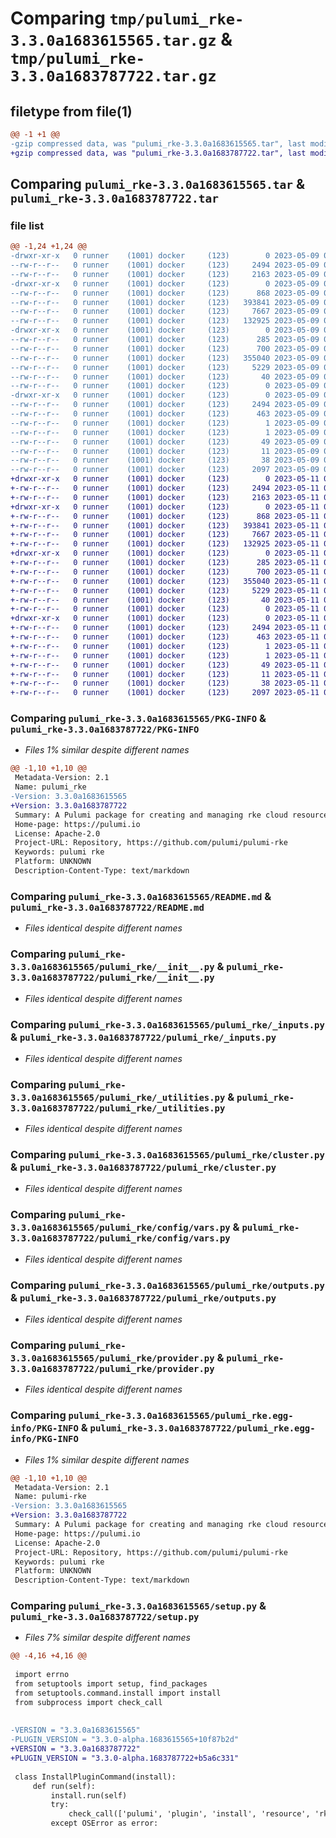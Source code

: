 # Comparing `tmp/pulumi_rke-3.3.0a1683615565.tar.gz` & `tmp/pulumi_rke-3.3.0a1683787722.tar.gz`

## filetype from file(1)

```diff
@@ -1 +1 @@
-gzip compressed data, was "pulumi_rke-3.3.0a1683615565.tar", last modified: Tue May  9 07:04:10 2023, max compression
+gzip compressed data, was "pulumi_rke-3.3.0a1683787722.tar", last modified: Thu May 11 06:55:52 2023, max compression
```

## Comparing `pulumi_rke-3.3.0a1683615565.tar` & `pulumi_rke-3.3.0a1683787722.tar`

### file list

```diff
@@ -1,24 +1,24 @@
-drwxr-xr-x   0 runner    (1001) docker     (123)        0 2023-05-09 07:04:10.071217 pulumi_rke-3.3.0a1683615565/
--rw-r--r--   0 runner    (1001) docker     (123)     2494 2023-05-09 07:04:10.071217 pulumi_rke-3.3.0a1683615565/PKG-INFO
--rw-r--r--   0 runner    (1001) docker     (123)     2163 2023-05-09 07:04:09.000000 pulumi_rke-3.3.0a1683615565/README.md
-drwxr-xr-x   0 runner    (1001) docker     (123)        0 2023-05-09 07:04:10.071217 pulumi_rke-3.3.0a1683615565/pulumi_rke/
--rw-r--r--   0 runner    (1001) docker     (123)      868 2023-05-09 07:04:09.000000 pulumi_rke-3.3.0a1683615565/pulumi_rke/__init__.py
--rw-r--r--   0 runner    (1001) docker     (123)   393841 2023-05-09 07:04:09.000000 pulumi_rke-3.3.0a1683615565/pulumi_rke/_inputs.py
--rw-r--r--   0 runner    (1001) docker     (123)     7667 2023-05-09 07:04:09.000000 pulumi_rke-3.3.0a1683615565/pulumi_rke/_utilities.py
--rw-r--r--   0 runner    (1001) docker     (123)   132925 2023-05-09 07:04:09.000000 pulumi_rke-3.3.0a1683615565/pulumi_rke/cluster.py
-drwxr-xr-x   0 runner    (1001) docker     (123)        0 2023-05-09 07:04:10.071217 pulumi_rke-3.3.0a1683615565/pulumi_rke/config/
--rw-r--r--   0 runner    (1001) docker     (123)      285 2023-05-09 07:04:09.000000 pulumi_rke-3.3.0a1683615565/pulumi_rke/config/__init__.py
--rw-r--r--   0 runner    (1001) docker     (123)      700 2023-05-09 07:04:09.000000 pulumi_rke-3.3.0a1683615565/pulumi_rke/config/vars.py
--rw-r--r--   0 runner    (1001) docker     (123)   355040 2023-05-09 07:04:09.000000 pulumi_rke-3.3.0a1683615565/pulumi_rke/outputs.py
--rw-r--r--   0 runner    (1001) docker     (123)     5229 2023-05-09 07:04:09.000000 pulumi_rke-3.3.0a1683615565/pulumi_rke/provider.py
--rw-r--r--   0 runner    (1001) docker     (123)       40 2023-05-09 07:04:09.000000 pulumi_rke-3.3.0a1683615565/pulumi_rke/pulumi-plugin.json
--rw-r--r--   0 runner    (1001) docker     (123)        0 2023-05-09 07:04:09.000000 pulumi_rke-3.3.0a1683615565/pulumi_rke/py.typed
-drwxr-xr-x   0 runner    (1001) docker     (123)        0 2023-05-09 07:04:10.071217 pulumi_rke-3.3.0a1683615565/pulumi_rke.egg-info/
--rw-r--r--   0 runner    (1001) docker     (123)     2494 2023-05-09 07:04:10.000000 pulumi_rke-3.3.0a1683615565/pulumi_rke.egg-info/PKG-INFO
--rw-r--r--   0 runner    (1001) docker     (123)      463 2023-05-09 07:04:10.000000 pulumi_rke-3.3.0a1683615565/pulumi_rke.egg-info/SOURCES.txt
--rw-r--r--   0 runner    (1001) docker     (123)        1 2023-05-09 07:04:10.000000 pulumi_rke-3.3.0a1683615565/pulumi_rke.egg-info/dependency_links.txt
--rw-r--r--   0 runner    (1001) docker     (123)        1 2023-05-09 07:04:10.000000 pulumi_rke-3.3.0a1683615565/pulumi_rke.egg-info/not-zip-safe
--rw-r--r--   0 runner    (1001) docker     (123)       49 2023-05-09 07:04:10.000000 pulumi_rke-3.3.0a1683615565/pulumi_rke.egg-info/requires.txt
--rw-r--r--   0 runner    (1001) docker     (123)       11 2023-05-09 07:04:10.000000 pulumi_rke-3.3.0a1683615565/pulumi_rke.egg-info/top_level.txt
--rw-r--r--   0 runner    (1001) docker     (123)       38 2023-05-09 07:04:10.071217 pulumi_rke-3.3.0a1683615565/setup.cfg
--rw-r--r--   0 runner    (1001) docker     (123)     2097 2023-05-09 07:04:09.000000 pulumi_rke-3.3.0a1683615565/setup.py
+drwxr-xr-x   0 runner    (1001) docker     (123)        0 2023-05-11 06:55:52.243832 pulumi_rke-3.3.0a1683787722/
+-rw-r--r--   0 runner    (1001) docker     (123)     2494 2023-05-11 06:55:52.243832 pulumi_rke-3.3.0a1683787722/PKG-INFO
+-rw-r--r--   0 runner    (1001) docker     (123)     2163 2023-05-11 06:55:50.000000 pulumi_rke-3.3.0a1683787722/README.md
+drwxr-xr-x   0 runner    (1001) docker     (123)        0 2023-05-11 06:55:52.239832 pulumi_rke-3.3.0a1683787722/pulumi_rke/
+-rw-r--r--   0 runner    (1001) docker     (123)      868 2023-05-11 06:55:50.000000 pulumi_rke-3.3.0a1683787722/pulumi_rke/__init__.py
+-rw-r--r--   0 runner    (1001) docker     (123)   393841 2023-05-11 06:55:50.000000 pulumi_rke-3.3.0a1683787722/pulumi_rke/_inputs.py
+-rw-r--r--   0 runner    (1001) docker     (123)     7667 2023-05-11 06:55:50.000000 pulumi_rke-3.3.0a1683787722/pulumi_rke/_utilities.py
+-rw-r--r--   0 runner    (1001) docker     (123)   132925 2023-05-11 06:55:50.000000 pulumi_rke-3.3.0a1683787722/pulumi_rke/cluster.py
+drwxr-xr-x   0 runner    (1001) docker     (123)        0 2023-05-11 06:55:52.243832 pulumi_rke-3.3.0a1683787722/pulumi_rke/config/
+-rw-r--r--   0 runner    (1001) docker     (123)      285 2023-05-11 06:55:50.000000 pulumi_rke-3.3.0a1683787722/pulumi_rke/config/__init__.py
+-rw-r--r--   0 runner    (1001) docker     (123)      700 2023-05-11 06:55:50.000000 pulumi_rke-3.3.0a1683787722/pulumi_rke/config/vars.py
+-rw-r--r--   0 runner    (1001) docker     (123)   355040 2023-05-11 06:55:50.000000 pulumi_rke-3.3.0a1683787722/pulumi_rke/outputs.py
+-rw-r--r--   0 runner    (1001) docker     (123)     5229 2023-05-11 06:55:50.000000 pulumi_rke-3.3.0a1683787722/pulumi_rke/provider.py
+-rw-r--r--   0 runner    (1001) docker     (123)       40 2023-05-11 06:55:50.000000 pulumi_rke-3.3.0a1683787722/pulumi_rke/pulumi-plugin.json
+-rw-r--r--   0 runner    (1001) docker     (123)        0 2023-05-11 06:55:50.000000 pulumi_rke-3.3.0a1683787722/pulumi_rke/py.typed
+drwxr-xr-x   0 runner    (1001) docker     (123)        0 2023-05-11 06:55:52.243832 pulumi_rke-3.3.0a1683787722/pulumi_rke.egg-info/
+-rw-r--r--   0 runner    (1001) docker     (123)     2494 2023-05-11 06:55:52.000000 pulumi_rke-3.3.0a1683787722/pulumi_rke.egg-info/PKG-INFO
+-rw-r--r--   0 runner    (1001) docker     (123)      463 2023-05-11 06:55:52.000000 pulumi_rke-3.3.0a1683787722/pulumi_rke.egg-info/SOURCES.txt
+-rw-r--r--   0 runner    (1001) docker     (123)        1 2023-05-11 06:55:52.000000 pulumi_rke-3.3.0a1683787722/pulumi_rke.egg-info/dependency_links.txt
+-rw-r--r--   0 runner    (1001) docker     (123)        1 2023-05-11 06:55:52.000000 pulumi_rke-3.3.0a1683787722/pulumi_rke.egg-info/not-zip-safe
+-rw-r--r--   0 runner    (1001) docker     (123)       49 2023-05-11 06:55:52.000000 pulumi_rke-3.3.0a1683787722/pulumi_rke.egg-info/requires.txt
+-rw-r--r--   0 runner    (1001) docker     (123)       11 2023-05-11 06:55:52.000000 pulumi_rke-3.3.0a1683787722/pulumi_rke.egg-info/top_level.txt
+-rw-r--r--   0 runner    (1001) docker     (123)       38 2023-05-11 06:55:52.243832 pulumi_rke-3.3.0a1683787722/setup.cfg
+-rw-r--r--   0 runner    (1001) docker     (123)     2097 2023-05-11 06:55:50.000000 pulumi_rke-3.3.0a1683787722/setup.py
```

### Comparing `pulumi_rke-3.3.0a1683615565/PKG-INFO` & `pulumi_rke-3.3.0a1683787722/PKG-INFO`

 * *Files 1% similar despite different names*

```diff
@@ -1,10 +1,10 @@
 Metadata-Version: 2.1
 Name: pulumi_rke
-Version: 3.3.0a1683615565
+Version: 3.3.0a1683787722
 Summary: A Pulumi package for creating and managing rke cloud resources.
 Home-page: https://pulumi.io
 License: Apache-2.0
 Project-URL: Repository, https://github.com/pulumi/pulumi-rke
 Keywords: pulumi rke
 Platform: UNKNOWN
 Description-Content-Type: text/markdown
```

### Comparing `pulumi_rke-3.3.0a1683615565/README.md` & `pulumi_rke-3.3.0a1683787722/README.md`

 * *Files identical despite different names*

### Comparing `pulumi_rke-3.3.0a1683615565/pulumi_rke/__init__.py` & `pulumi_rke-3.3.0a1683787722/pulumi_rke/__init__.py`

 * *Files identical despite different names*

### Comparing `pulumi_rke-3.3.0a1683615565/pulumi_rke/_inputs.py` & `pulumi_rke-3.3.0a1683787722/pulumi_rke/_inputs.py`

 * *Files identical despite different names*

### Comparing `pulumi_rke-3.3.0a1683615565/pulumi_rke/_utilities.py` & `pulumi_rke-3.3.0a1683787722/pulumi_rke/_utilities.py`

 * *Files identical despite different names*

### Comparing `pulumi_rke-3.3.0a1683615565/pulumi_rke/cluster.py` & `pulumi_rke-3.3.0a1683787722/pulumi_rke/cluster.py`

 * *Files identical despite different names*

### Comparing `pulumi_rke-3.3.0a1683615565/pulumi_rke/config/vars.py` & `pulumi_rke-3.3.0a1683787722/pulumi_rke/config/vars.py`

 * *Files identical despite different names*

### Comparing `pulumi_rke-3.3.0a1683615565/pulumi_rke/outputs.py` & `pulumi_rke-3.3.0a1683787722/pulumi_rke/outputs.py`

 * *Files identical despite different names*

### Comparing `pulumi_rke-3.3.0a1683615565/pulumi_rke/provider.py` & `pulumi_rke-3.3.0a1683787722/pulumi_rke/provider.py`

 * *Files identical despite different names*

### Comparing `pulumi_rke-3.3.0a1683615565/pulumi_rke.egg-info/PKG-INFO` & `pulumi_rke-3.3.0a1683787722/pulumi_rke.egg-info/PKG-INFO`

 * *Files 1% similar despite different names*

```diff
@@ -1,10 +1,10 @@
 Metadata-Version: 2.1
 Name: pulumi-rke
-Version: 3.3.0a1683615565
+Version: 3.3.0a1683787722
 Summary: A Pulumi package for creating and managing rke cloud resources.
 Home-page: https://pulumi.io
 License: Apache-2.0
 Project-URL: Repository, https://github.com/pulumi/pulumi-rke
 Keywords: pulumi rke
 Platform: UNKNOWN
 Description-Content-Type: text/markdown
```

### Comparing `pulumi_rke-3.3.0a1683615565/setup.py` & `pulumi_rke-3.3.0a1683787722/setup.py`

 * *Files 7% similar despite different names*

```diff
@@ -4,16 +4,16 @@
 
 import errno
 from setuptools import setup, find_packages
 from setuptools.command.install import install
 from subprocess import check_call
 
 
-VERSION = "3.3.0a1683615565"
-PLUGIN_VERSION = "3.3.0-alpha.1683615565+10f87b2d"
+VERSION = "3.3.0a1683787722"
+PLUGIN_VERSION = "3.3.0-alpha.1683787722+b5a6c331"
 
 class InstallPluginCommand(install):
     def run(self):
         install.run(self)
         try:
             check_call(['pulumi', 'plugin', 'install', 'resource', 'rke', PLUGIN_VERSION])
         except OSError as error:
```

